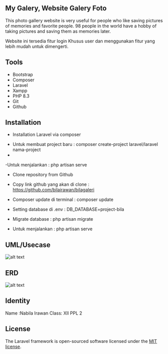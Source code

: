 ## My Galery, Website Galery Foto

This photo gallery website is very useful for people who like saving pictures of memories and favorite people. 98 people in the world have a hobby of taking pictures and saving them as memories later.

Website ini tersedia fitur login Khusus user dan menggunakan fitur yang lebih mudah untuk dimengerti.

## Tools 

- Bootstrap
- Composer
- Laravel
- Xampp
- PHP 8.3
- Git
- Github


## Installation

* Installation Laravel via composer
 - Untuk membuat project baru : composer create-project laravel/laravel nama-project
 - 
 -Untuk menjalankan : php artisan serve

* Clone repository from Github
 - Copy link github yang akan di clone : https://github.com/bilairawan/bilagaleri

 - Composer update di terminal : composer update

 - Setting database di .env : DB_DATABASE=project-bila

 - Migrate database : php artisan migrate

 - Untuk menjalankan : php artisan serve

## UML/Usecase
  ![alt text](https://github.com/bilairawan/bilagaleri/issues/1#issue-2268837910raw?=true)

## ERD
  ![alt text](https://github.com/bilairawan/bilagaleri/issues/1#issuecomment-2082525866raw?=true)
## Identity

Name :Nabila Irawan
Class: XII PPL 2

## License

The Laravel framework is open-sourced software licensed under the [MIT license](https://opensource.org/licenses/MIT).
